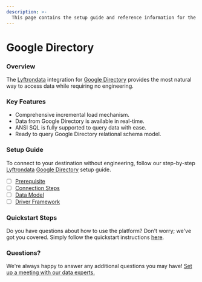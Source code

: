 ```yaml
---
description: >-
  This page contains the setup guide and reference information for the Google Directory source connector.
---
```


# Google Directory

### Overview

The [Lyftrondata](https://www.lyftrondata.com/) integration for [Google Directory](None) provides the most natural way to access data while requiring no engineering.

### Key Features

* Comprehensive incremental load mechanism.
* Data from Google Directory is available in real-time.&#x20;
* ANSI SQL is fully supported to query data with ease.
* Ready to query Google Directory relational schema model.

### Setup Guide

To connect to your destination without engineering, follow our step-by-step [Lyftrondata](https://www.lyftrondata.com/)  [Google Directory](None) setup guide.

* [ ] [Prerequisite](prerequisite.md)
* [ ] [Connection Steps](connection-steps.md)
* [ ] [Data Model](data-model/erd.md)
* [ ] [Driver Framework](driver-framework/)

### Quickstart Steps

Do you have questions about how to use the platform? Don't worry; we've got you covered. Simply follow the quickstart instructions [here](../README.md).

### Questions? <a href="#questions" id="questions"></a>

We're always happy to answer any additional questions you may have! [Set up a meeting with our data experts.](https://www.lyftrondata.com/book-a-meeting/)

